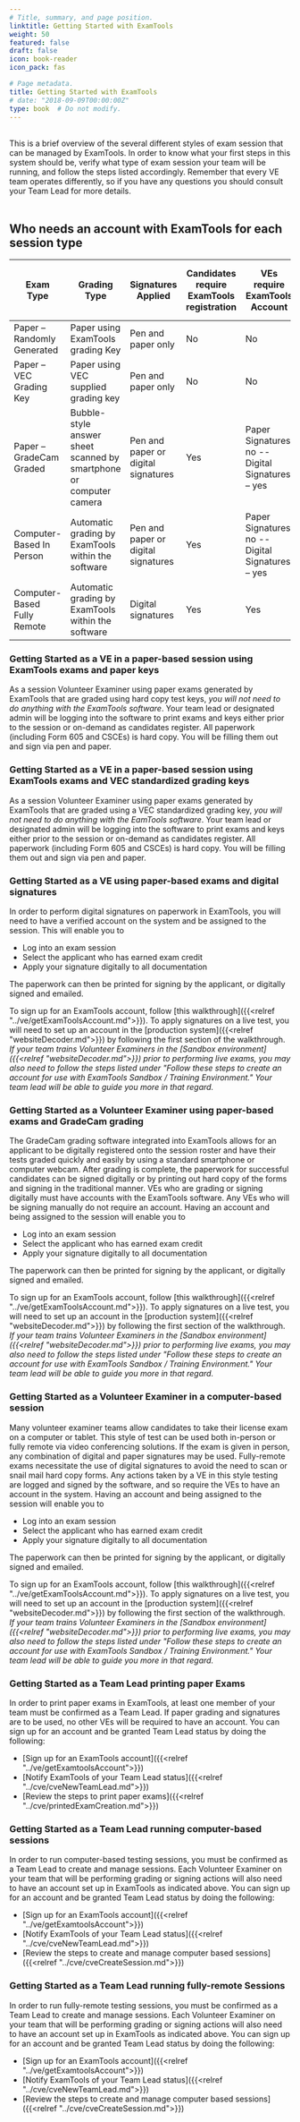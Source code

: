 ```yaml
---
# Title, summary, and page position.
linktitle: Getting Started with ExamTools
weight: 50
featured: false
draft: false
icon: book-reader
icon_pack: fas

# Page metadata.
title: Getting Started with ExamTools
# date: "2018-09-09T00:00:00Z"
type: book  # Do not modify.
---
```

<br />
This is a brief overview of the several different styles of exam session that can be managed by ExamTools.  In order to know what your first steps in this system should be, verify what type of exam session your team will be running, and follow the steps listed accordingly.  Remember that every VE team operates differently, so if you have any questions you should consult your Team Lead for more details.
<br />
<br />

## Who needs an account with ExamTools for each session type

| Exam Type                   | Grading Type                                                       | Signatures Applied                  | Candidates require ExamTools registration | VEs require ExamTools Account                    | Team Leads require ExamTools account |
|-----------------------------|--------------------------------------------------------------------|-------------------------------------|-------------------------------------------|--------------------------------------------------|--------------------------------------|
| Paper – Randomly Generated  | Paper using ExamTools grading Key                                  | Pen and paper only                  | No                                        | No                                               | Yes                                  |
| Paper – VEC Grading Key     | Paper using VEC supplied grading key                               | Pen and paper only                  | No                                        | No                                               | Yes                                  |
| Paper – GradeCam Graded     | Bubble-style answer sheet scanned by smartphone or computer camera | Pen and paper or digital signatures | Yes                                       | Paper Signatures: no -- Digital Signatures – yes | Yes                                  |
| Computer-Based In Person    | Automatic grading by ExamTools within the software                 | Pen and paper or digital signatures | Yes                                       | Paper Signatures: no -- Digital Signatures – yes | Yes                                  |
| Computer-Based Fully Remote | Automatic grading by ExamTools within the software                 | Digital signatures                  | Yes                                       | Yes                                              | Yes                                  |


### Getting Started as a VE in a paper-based session using ExamTools exams and paper keys
As a session Volunteer Examiner using paper exams generated by ExamTools that are graded using hard copy test keys, *you will not need to do anything with the ExamTools software*.  Your team lead or designated admin will be logging into the software to print exams and keys either prior to the session or on-demand as candidates register.  All paperwork (including Form 605 and CSCEs) is hard copy.  You will be filling them out and sign via pen and paper.
<br />
### Getting Started as a VE in a paper-based session using ExamTools exams and VEC standardized grading keys
As a session Volunteer Examiner using paper exams generated by ExamTools that are graded using a VEC standardized grading key, *you will not need to do anything with the EamTools software*.  Your team lead or designated admin will be logging into the software to print exams and keys either prior to the session or on-demand as candidates register.  All paperwork (including Form 605 and CSCEs) is hard copy.  You will be filling them out and sign via pen and paper.
<br />
### Getting Started as a VE using paper-based exams and digital signatures
In order to perform digital signatures on paperwork in ExamTools, you will need to have a verified account on the system and be assigned to the session.  This will enable you to

* Log into an exam session
* Select the applicant who has earned exam credit
* Apply your signature digitally to all documentation

The paperwork can then be printed for signing by the applicant, or digitally signed and emailed.

To sign up for an ExamTools account, follow [this walkthrough]({{<relref "../ve/getExamToolsAccount.md">}}).  To apply signatures on a live test, you will need to set up an account in the [production system]({{<relref "websiteDecoder.md">}}) by following the first section of the walkthrough.  *If your team trains Volunteer Examiners in the [Sandbox environment]({{<relref "websiteDecoder.md">}}) prior to performing live exams, you may also need to follow the steps listed under "Follow these steps to create an account for use with ExamTools Sandbox / Training Environment."  Your team lead will be able to guide you more in that regard.*

### Getting Started as a Volunteer Examiner using paper-based exams and GradeCam grading
The GradeCam grading software integrated into ExamTools allows for an applicant to be digitally registered onto the session roster and have their tests graded quickly and easily by using a standard smartphone or computer webcam.  After grading is complete, the paperwork for successful candidates can be signed digitally or by printing out hard copy of the forms and signing in the traditional manner.  VEs who are grading or signing digitally must have accounts with the ExamTools software.  Any VEs who will be signing manually do not require an account.  Having an account and being assigned to the session will enable you to

* Log into an exam session
* Select the applicant who has earned exam credit
* Apply your signature digitally to all documentation

The paperwork can then be printed for signing by the applicant, or digitally signed and emailed.

To sign up for an ExamTools account, follow [this walkthrough]({{<relref "../ve/getExamToolsAccount.md">}}).  To apply signatures on a live test, you will need to set up an account in the [production system]({{<relref "websiteDecoder.md">}}) by following the first section of the walkthrough.  *If your team trains Volunteer Examiners in the [Sandbox environment]({{<relref "websiteDecoder.md">}}) prior to performing live exams, you may also need to follow the steps listed under "Follow these steps to create an account for use with ExamTools Sandbox / Training Environment."  Your team lead will be able to guide you more in that regard.*

### Getting Started as a Volunteer Examiner in a computer-based session
Many volunteer examiner teams allow candidates to take their license exam on a computer or tablet.  This style of test can be used both in-person or fully remote via video conferencing solutions.  If the exam is given in person, any combination of digital and paper signatures may be used. Fully-remote exams necessitate the use of digital signatures to avoid the need to scan or snail mail hard copy forms. Any actions taken by a VE in this style testing are logged and signed by the software, and so require the VEs to have an account in the system.  Having an account and being assigned to the session will enable you to

* Log into an exam session
* Select the applicant who has earned exam credit
* Apply your signature digitally to all documentation

The paperwork can then be printed for signing by the applicant, or digitally signed and emailed.

To sign up for an ExamTools account, follow [this walkthrough]({{<relref "../ve/getExamToolsAccount.md">}}).  To apply signatures on a live test, you will need to set up an account in the [production system]({{<relref "websiteDecoder.md">}}) by following the first section of the walkthrough.  *If your team trains Volunteer Examiners in the [Sandbox environment]({{<relref "websiteDecoder.md">}}) prior to performing live exams, you may also need to follow the steps listed under "Follow these steps to create an account for use with ExamTools Sandbox / Training Environment."  Your team lead will be able to guide you more in that regard.*

### Getting Started as a Team Lead printing paper Exams
In order to print paper exams in ExamTools, at least one member of your team must be confirmed as a Team Lead.  If paper grading and signatures are to be used, no other VEs will be required to have an account.  You can sign up for an account and be granted Team Lead status by doing the following:
* [Sign up for an ExamTools account]({{<relref "../ve/getExamtoolsAccount">}})
* [Notify ExamTools of your Team Lead status]({{<relref "../cve/cveNewTeamLead.md">}})
* [Review the steps to print paper exams]({{<relref "../cve/printedExamCreation.md">}})

### Getting Started as a Team Lead running computer-based sessions
In order to run computer-based testing sessions, you must be confirmed as a Team Lead to create and manage sessions.  Each Volunteer Examiner on your team that will be performing grading or signing actions will also need to have an account set up in ExamTools as indicated above.  You can sign up for an account and be granted Team Lead status by doing the following:
* [Sign up for an ExamTools account]({{<relref "../ve/getExamtoolsAccount">}})
* [Notify ExamTools of your Team Lead status]({{<relref "../cve/cveNewTeamLead.md">}})
* [Review the steps to create and manage computer based sessions]({{<relref "../cve/cveCreateSession.md">}})
### Getting Started as a Team Lead running fully-remote Sessions
In order to run fully-remote testing sessions, you must be confirmed as a Team Lead to create and manage sessions.  Each Volunteer Examiner on your team that will be performing grading or signing actions will also need to have an account set up in ExamTools as indicated above.  You can sign up for an account and be granted Team Lead status by doing the following:
* [Sign up for an ExamTools account]({{<relref "../ve/getExamtoolsAccount">}})
* [Notify ExamTools of your Team Lead status]({{<relref "../cve/cveNewTeamLead.md">}})
* [Review the steps to create and manage computer based sessions]({{<relref "../cve/cveCreateSession.md">}})
